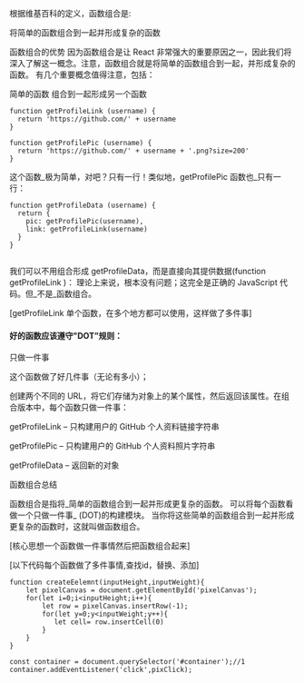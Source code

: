 根据维基百科的定义，函数组合是:

将简单的函数组合到一起并形成复杂的函数

函数组合的优势
因为函数组合是让 React 非常强大的重要原因之一，因此我们将深入了解这一概念。注意，函数组合就是将简单的函数组合到一起，并形成复杂的函数。
有几个重要概念值得注意，包括：

简单的函数
组合到一起形成另一个函数

```$xslt
function getProfileLink (username) {
  return 'https://github.com/' + username
}
```

```$xslt
function getProfilePic (username) {
  return 'https://github.com/' + username + '.png?size=200'
}
```

这个函数_极为简单，对吧？只有一行！类似地，getProfilePic 函数也_只有一行：

```$xslt
function getProfileData (username) {
  return {
    pic: getProfilePic(username),
    link: getProfileLink(username)
  }
}
```

```$xslt

```
我们可以不用组合形成 getProfileData，而是直接向其提供数据(function getProfileLink )：
理论上来说，根本没有问题；这完全是正确的 JavaScript 代码。但_不是_函数组合。

[getProfileLink 单个函数，在多个地方都可以使用，这样做了多件事]

#### 好的函数应该遵守"DOT”规则：

只做一件事

这个函数做了好几件事（无论有多小）；

创建两个不同的 URL，将它们存储为对象上的某个属性，然后返回该属性。在组合版本中，每个函数只做一件事：

getProfileLink – 只构建用户的 GitHub 个人资料链接字符串

getProfilePic – 只构建用户的 GitHub 个人资料照片字符串

getProfileData – 返回新的对象


函数组合总结

函数组合是指将_简单的函数组合到一起并形成更复杂的函数。
可以将每个函数看做一个只做一件事_ (DOT)的构建模块。
当你将这些简单的函数组合到一起并形成更复杂的函数时，这就叫做函数组合。

[核心思想一个函数做一件事情然后把函数组合起来]

[以下代码每个函数做了多件事情,查找id，替换、添加]

```$xslt
function createEelemnt(inputHeight,inputWeight){
    let pixelCanvas = document.getElementById('pixelCanvas');
    for(let i=0;i<inputHeight;i++){
        let row = pixelCanvas.insertRow(-1);
        for(let y=0;y<inputWeight;y++){
           let cell= row.insertCell(0)
        }
    }
}

const container = document.querySelector('#container');//1
container.addEventListener('click',pixClick);
```